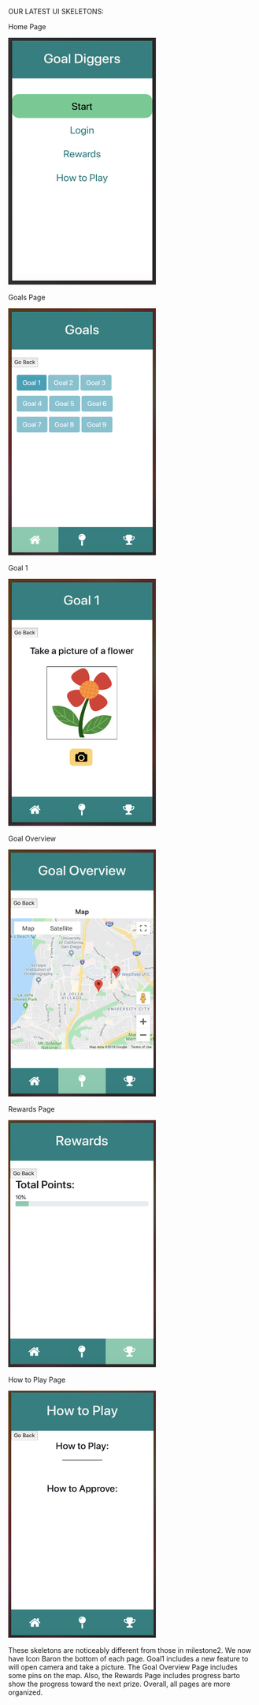 OUR LATEST UI SKELETONS:


Home Page


<img src=home_new.jpg width="300" height="500" />


Goals Page

<img src=goals_new.jpg width="300" height="500" />


Goal 1


<img src=goal1.jpg width="300" height="500" />


Goal Overview


<img src=goal_overview.jpg width="300" height="500" />


Rewards Page


<img src=rewards_new.jpg width="300" height="500" />


How to Play Page


<img src=howToPlay_new.jpg width="300" height="500" />



These skeletons are noticeably different from those in milestone2. We now have Icon Baron the bottom of each page. Goal1 includes a new feature to will open camera and take a picture. The Goal Overview Page includes some pins on the map. Also, the Rewards Page includes progress barto show the progress toward the next prize. Overall, all pages are more organized.

